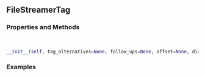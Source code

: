 ## <a id="McUtils.Parsers.FileStreamer.FileStreamerTag">FileStreamerTag</a>


### Properties and Methods
<a id="McUtils.Parsers.FileStreamer.FileStreamerTag.__init__">&nbsp;</a>
```python
__init__(self, tag_alternatives=None, follow_ups=None, offset=None, direction='forward', skip_tag=True, seek=True): 
```

### Examples
